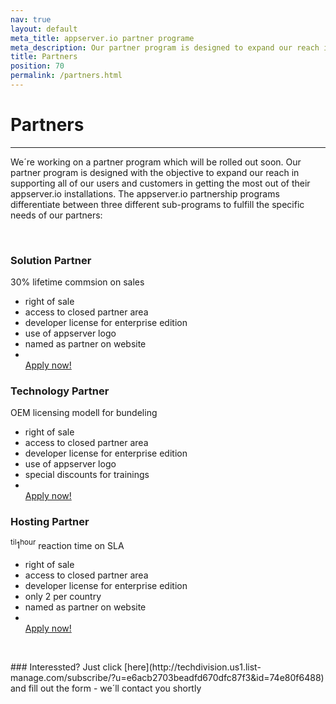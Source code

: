 ```yaml
---
nav: true
layout: default
meta_title: appserver.io partner programe
meta_description: Our partner program is designed to expand our reach in supporting all of our users and customers in getting the most out of their appserver.io installations.
title: Partners
position: 70
permalink: /partners.html
---
```


# <i class="fa fa-users"></i> Partners
***

We´re working on a partner program which will be rolled out soon. Our partner program is designed with the
objective to expand our reach in supporting all of our users and customers in getting the most out of their
appserver.io installations. The appserver.io partnership programs differentiate between three different sub-programs to fulfill the specific needs of our partners:

<p><br/></p>

<div class="row">
    <div class="col-md-4">
        <div class="panel panel-primary text-center">
            <div class="panel-heading">
                <h3 class="panel-title">Solution Partner</h3>
            </div>
            <div class="panel-body">
                <span class="price">30%</span>
                <span class="period">lifetime commsion on sales</span>
            </div>
            <ul class="list-group list-unstyled">
                <li>right of sale</li>
                <li>access to closed partner area</li>
                <li>developer license for enterprise edition</li>
                <li>use of appserver logo</li>
                <li>named as partner on website</li>
                <li><br/><a href="http://techdivision.us1.list-manage.com/subscribe/?u=e6acb2703beadfd670dfc87f3&id=74e80f6488" class="btn btn-info">Apply now!</a>
                </li>
            </ul>
        </div>
    </div>
    <div class="col-md-4">
        <div class="panel panel-primary text-center">
            <div class="panel-heading">
                <h3 class="panel-title">Technology Partner</h3>
            </div>
            <div class="panel-body">
                <span class="price">OEM</span>
                <span class="period">licensing modell for bundeling</span>
            </div>
            <ul class="list-group list-unstyled">
                <li>right of sale</li>
                <li>access to closed partner area</li>
                <li>developer license for enterprise edition</li>
                <li>use of appserver logo</li>
                <li>special discounts for trainings</li>
                <li><br/><a href="http://techdivision.us1.list-manage.com/subscribe/?u=e6acb2703beadfd670dfc87f3&id=74e80f6488" class="btn btn-info">Apply now!</a>
                </li>
            </ul>
        </div>
    </div>
    <div class="col-md-4">
        <div class="panel panel-primary text-center">
            <div class="panel-heading">
                <h3 class="panel-title">Hosting Partner</h3>
            </div>
            <div class="panel-body">
                <span class="price"><sup>til</sup>1<sup>hour</sup></span>
                <span class="period">reaction time on SLA</span>
            </div>
            <ul class="list-group list-unstyled">
                <li>right of sale</li>
                <li>access to closed partner area</li>
                <li>developer license for enterprise edition</li>
                <li>only 2 per country</li>
                <li>named as partner on website</li>
                <li><br/><a href="http://techdivision.us1.list-manage.com/subscribe/?u=e6acb2703beadfd670dfc87f3&id=74e80f6488" class="btn btn-info">Apply now!</a>
                </li>
            </ul>
        </div>
    </div>
</div>
 

<p><br/></p>
### <i class="icon-ci fa fa-info-circle"></i> Interessted? Just click [here](http://techdivision.us1.list-manage.com/subscribe/?u=e6acb2703beadfd670dfc87f3&id=74e80f6488) and fill out the form - we´ll contact you shortly


